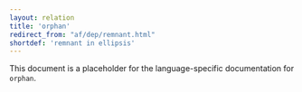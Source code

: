 ```yaml
---
layout: relation
title: 'orphan'
redirect_from: "af/dep/remnant.html"
shortdef: 'remnant in ellipsis'
---
```


This document is a placeholder for the language-specific documentation
for `orphan`.
